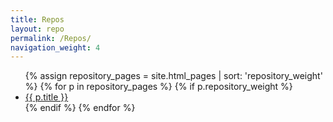 ```yaml
---
title: Repos
layout: repo
permalink: /Repos/
navigation_weight: 4
---
```


<div>
    <ul>
      {% assign repository_pages = site.html_pages | sort: 'repository_weight' %}
      {% for p in repository_pages %}
      {% if p.repository_weight %}
      <li>
        <a href="{{ p.url }}" {% if p.url == page.url %}class="active" {% endif %}>
          {{ p.title }}
        </a>
      </li>
      {% endif %}
      {% endfor %}
    </ul>
  </div>